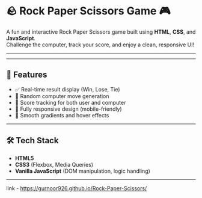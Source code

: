 # 🪨 Rock Paper Scissors Game 🎮

A fun and interactive Rock Paper Scissors game built using **HTML**, **CSS**, and **JavaScript**.  
Challenge the computer, track your score, and enjoy a clean, responsive UI!

---
---

## 🔹 Features

- ✅ Real-time result display (Win, Lose, Tie)
- 🧠 Random computer move generation
- 💯 Score tracking for both user and computer
- 📱 Fully responsive design (mobile-friendly)
- 🎨 Smooth gradients and hover effects

---

## 🛠️ Tech Stack

- **HTML5**
- **CSS3** (Flexbox, Media Queries)
- **Vanilla JavaScript** (DOM manipulation, logic handling)

---
link - https://gurnoor926.github.io/Rock-Paper-Scissors/
